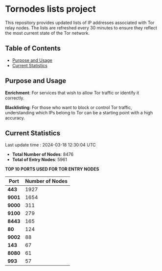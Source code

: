 # Tornodes lists project

This repository provides updated lists of IP addresses associated with Tor relay nodes. The lists are refreshed every 30 minutes to ensure they reflect the most current state of the Tor network.

## Table of Contents

- [Purpose and Usage](#purpose-and-usage)
- [Current Statistics](#current-statistics)


## Purpose and Usage

**Enrichment**: For services that wish to allow Tor traffic or identify it correctly.

**Blacklisting**: For those who want to block or control Tor traffic, understanding which IPs belong to Tor can be a starting point with a high accuracy.

## Current Statistics

Last update time : 2024-03-18 12:30:04 UTC

- **Total Number of Nodes**: 8476
- **Total of Entry Nodes**: 5961

**TOP 10 PORTS USED FOR TOR ENTRY NODES**

| **Port** | **Number of Nodes** |
|------|-----------------|
| **443**   | 1927  |
| **9001**   | 1654  |
| **9000**   | 311  |
| **9100**   | 279  |
| **8443**   | 165  |
| **80**   | 124  |
| **9002**   | 88  |
| **143**   | 67  |
| **8080**   | 61  |
| **993**   | 57  |

